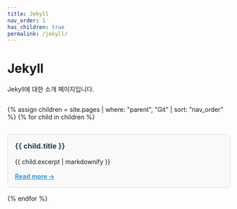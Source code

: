 ```yaml
---
title: Jekyll
nav_order: 1
has_children: true
permalink: /jekyll/
---
```


# Jekyll

Jekyll에 대한 소개 페이지입니다.

<div style="display: grid; gap: 1rem; grid-template-columns: repeat(auto-fit, minmax(280px, 1fr));">

{% assign children = site.pages | where: "parent", "Git" | sort: "nav_order" %}
{% for child in children %}
  <div style="border: 1px solid #e0e0e0; border-radius: 8px; padding: 1rem; background-color: #f9f9f9; box-shadow: 0 1px 3px rgba(0,0,0,0.05);">
    <h3 style="margin-top: 0;"><a href="{{ child.url }}" style="text-decoration: none; color: #2c3e50;">{{ child.title }}</a></h3>
    <p style="margin: 0 0 1rem;">{{ child.excerpt | markdownify }}</p>
    <a href="{{ child.url }}" style="font-weight: bold; color: #3498db;">Read more →</a>
  </div>
{% endfor %}

</div>

